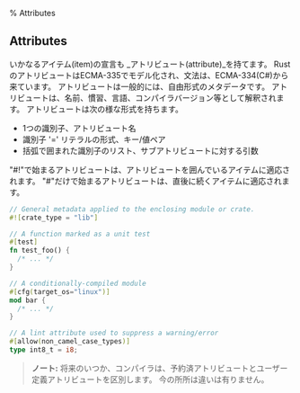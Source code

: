 % Attributes

## Attributes

いかなるアイテム(item)の宣言も _アトリビュート(attribute)_を持てます。
RustのアトリビュートはECMA-335でモデル化され、文法は、ECMA-334(C#)から来ています。
アトリビュートは一般的には、自由形式のメタデータです。
アトリビュートは、名前、慣習、言語、コンパイラバージョン等として解釈されます。
アトリビュートは次の様な形式を持ちます。

* 1つの識別子、アトリビュート名
* 識別子 '=' リテラルの形式、キー/値ペア
* 括弧で囲まれた識別子のリスト、サブアトリビュートに対する引数

"#!"で始まるアトリビュートは、アトリビュートを囲んでいるアイテムに適応されます。
"#"だけで始まるアトリビュートは、直後に続くアイテムに適応されます。

```rust
// General metadata applied to the enclosing module or crate.
#![crate_type = "lib"]

// A function marked as a unit test
#[test]
fn test_foo() {
  /* ... */
}

// A conditionally-compiled module
#[cfg(target_os="linux")]
mod bar {
  /* ... */
}

// A lint attribute used to suppress a warning/error
#[allow(non_camel_case_types)]
type int8_t = i8;
```

> **ノート:** 将来のいつか、コンパイラは、予約済アトリビュートとユーザー定義アトリビュートを区別します。
> 今の所所は違いは有りません。
